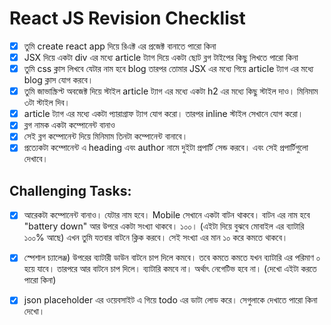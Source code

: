 # React JS Revision Checklist

- [x] তুমি create react app দিয়ে রিএক্ট এর প্রজেক্ট বানাতে পারো কিনা 
- [x] JSX দিয়ে একটা div এর মধ্যে article ট্যাগ দিয়ে একটা ছোট ব্লগ টাইপের কিছু লিখতে পারো কিনা 
- [x] তুমি css ক্লাস লিখবে যেটার নাম হবে blog তারপর তোমার JSX এর মধ্যে গিয়ে article ট্যাগ এর মধ্যে blog ক্লাস যোগ করবে। 
- [x] তুমি জাভাস্ক্রিপ্ট অবজেক্ট দিয়ে স্টাইল article ট্যাগ এর মধ্যে একটা h2 এর মধ্যে কিছু স্টাইল দাও। মিনিমাম ৩টা স্টাইল দিব। 
- [x] article ট্যাগ এর মধ্যে একটা প্যারাগ্রাফ ট্যাগ যোগ করো। তারপর inline স্টাইল সেখানে যোগ করো। 
- [x] ব্লগ নামক একটা কম্পোনেন্ট বানাও
- [x] সেই ব্লগ কম্পোনেন্ট দিয়ে মিনিমাম তিনটা কম্পোনেন্ট বানাবে। 
- [x] প্রত্যেকটা কম্পোনেন্ট এ heading এবং author নামে দুইটা প্রপার্টি সেন্ড করবে। এবং সেই প্রপার্টিগুলো দেখাবে। 

## Challenging Tasks:

- [x] আরেকটা কম্পোনেন্ট বানাও। যেটার নাম হবে। Mobile সেখানে একটা বাটন থাকবে। বাটন এর নাম হবে "battery down" আর উপরে একটা সংখ্যা থাকবে। ১০০। (এইটা দিয়ে বুঝবে মোবাইল এর ব্যাটারি ১০০% আছে) এখন তুমি যতবার বাটনে ক্লিক করবে। সেই সংখ্যা এর মান ১০ করে কমতে থাকবে। 
- [x] স্পেশাল চ্যালেঞ্জ) উপরের ব্যাটারী ডাউন বাটনে চাপ দিলে কমবে। তবে কমতে কমতে যখন ব্যাটারি এর পরিমাণ ০ হয়ে যাবে। তারপরে আর বাটনে চাপ দিলে। ব্যাটারি কমবে না। অর্থাৎ নেগেটিভ হবে না। (দেখো এইটা করতে পারো কিনা)
- [x] json placeholder এর ওয়েবসাইট এ গিয়ে todo এর ডাটা লোড করে। সেগুলাকে দেখাতে পারো কিনা দেখো। 

